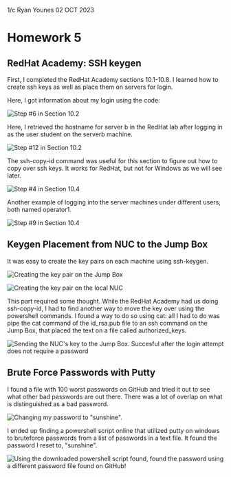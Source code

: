 1/c Ryan Younes
02 OCT 2023

# Homework 5

## RedHat Academy: SSH keygen

First, I completed the RedHat Academy sections 10.1-10.8. I learned how to create ssh keys as well as place them on servers for login.

Here, I got information about my login using the code:

![Step #6 in Section 10.2](Q2Pic1.jpeg)

Here, I retrieved the hostname for server b in the RedHat lab after logging in as the user student on the serverb machine.

![Step #12 in Section 10.2](Q2Pic2.jpeg)

The ssh-copy-id command was useful for this section to figure out how to copy over ssh keys. It works for RedHat, but not for Windows as we will see later.

![Step #4 in Section 10.4](Q2Pic3.jpeg)

Another example of logging into the server machines under different users, both named operator1. 

![Step #9 in Section 10.4](Q2Pic4.jpeg)

## Keygen Placement from NUC to the Jump Box

It was easy to create the key pairs on each machine using ssh-keygen.

![Creating the key pair on the Jump Box](DebianKeygen.jpeg)

![Creating the key pair on the local NUC](NUCKeygen.jpeg)

This part required some thought. While the RedHat Academy had us doing ssh-copy-id, I had to find another way to move the key over using the powershell commands. I found a way to do so using cat: all I had to do was pipe the cat command of the id_rsa.pub file to an ssh command on the Jump Box, that placed the text on a file called authorized_keys. 

![Sending the NUC's key to the Jump Box. Succesful after the login attempt does not require a password](SendKeyAndLogin.jpeg)

## Brute Force Passwords with Putty

I found a file with 100 worst passwords on GitHub and tried it out to see what other bad passwords are out there. There was a lot of overlap on what is distinguished as a bad password.

![Changing my password to "sunshine".](PasswdChange.jpeg)

I ended up finding a powershell script online that utilized putty on windows to bruteforce passwords from a list of passwords in a text file. It found the password I reset to, "sunshine".

![Using the downloaded powershell script found, found the password using a different password file found on GitHub!](SuccessfulPasswordCheck.jpeg)


